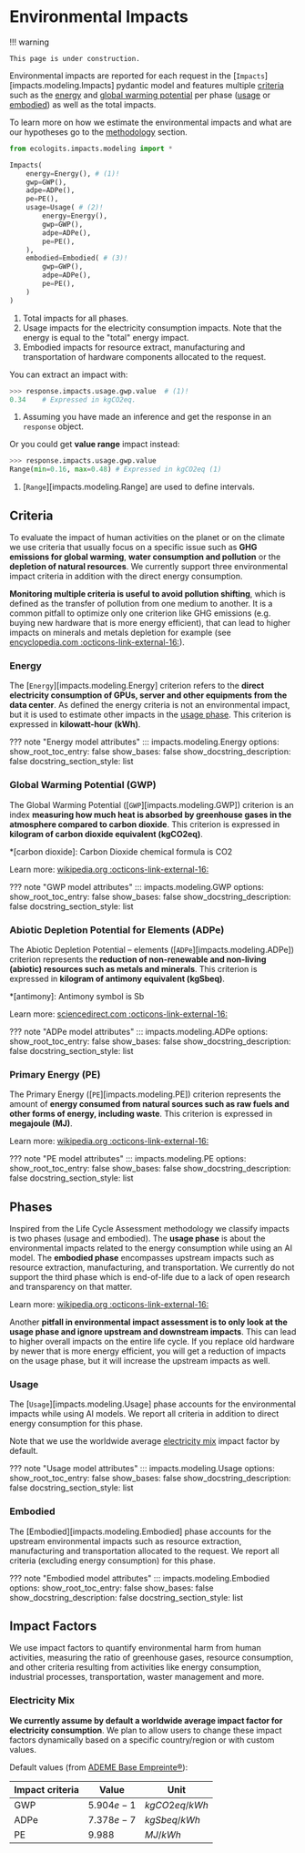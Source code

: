 # Environmental Impacts

!!! warning

    This page is under construction.

Environmental impacts are reported for each request in the [`Impacts`][impacts.modeling.Impacts] pydantic model and features multiple [criteria](#criteria) such as the [energy](#energy) and [global warming potential](#global-warming-potential-gwp) per phase ([usage](#usage) or [embodied](#embodied)) as well as the total impacts.

To learn more on how we estimate the environmental impacts and what are our hypotheses go to the [methodology](../methodology/index.md) section.

```python title="Structure of Impacts model"
from ecologits.impacts.modeling import *

Impacts(
    energy=Energy(), # (1)!
    gwp=GWP(),
    adpe=ADPe(),
    pe=PE(),
    usage=Usage( # (2)!
        energy=Energy(),
        gwp=GWP(),
        adpe=ADPe(),
        pe=PE(),
    ),
    embodied=Embodied( # (3)!
        gwp=GWP(),
        adpe=ADPe(),
        pe=PE(),
    )
)
```

1. Total impacts for all phases.
2. Usage impacts for the electricity consumption impacts. Note that the energy is equal to the "total" energy impact.
3. Embodied impacts for resource extract, manufacturing and transportation of hardware components allocated to the request. 

You can extract an impact with:

```python
>>> response.impacts.usage.gwp.value  # (1)!
0.34    # Expressed in kgCO2eq.
```

1. Assuming you have made an inference and get the response in an `response` object.

Or you could get **value range** impact instead:

```python
>>> response.impacts.usage.gwp.value
Range(min=0.16, max=0.48) # Expressed in kgCO2eq (1)
```

1. [`Range`][impacts.modeling.Range] are used to define intervals.

## Criteria

To evaluate the impact of human activities on the planet or on the climate we use criteria that usually focus on a specific issue such as **GHG emissions for global warming**, **water consumption and pollution** or the **depletion of natural resources**. We currently support three environmental impact criteria in addition with the direct energy consumption. 

**Monitoring multiple criteria is useful to avoid pollution shifting**, which is defined as the transfer of pollution from one medium to another. It is a common pitfall to optimize only one criterion like GHG emissions (e.g. buying new hardware that is more energy efficient), that can lead to higher impacts on minerals and metals depletion for example (see [encyclopedia.com :octicons-link-external-16:](https://www.encyclopedia.com/environment/educational-magazines/pollution-shifting)).

### Energy

The [`Energy`][impacts.modeling.Energy] criterion refers to the **direct electricity consumption of GPUs, server and other equipments from the data center**. As defined the energy criteria is not an environmental impact, but it is used to estimate other impacts in the [usage phase](#usage). This criterion is expressed in **kilowatt-hour (kWh)**.

??? note "Energy model attributes"
    ::: impacts.modeling.Energy
        options:
            show_root_toc_entry: false
            show_bases: false
            show_docstring_description: false
            docstring_section_style: list


### Global Warming Potential (GWP)

The Global Warming Potential ([`GWP`][impacts.modeling.GWP]) criterion is an index **measuring how much heat is absorbed by greenhouse gases in the atmosphere compared to carbon dioxide**. This criterion is expressed in **kilogram of carbon dioxide equivalent (kgCO2eq)**.

*[carbon dioxide]: Carbon Dioxide chemical formula is CO2

Learn more: [wikipedia.org :octicons-link-external-16:](https://en.wikipedia.org/wiki/Global_warming_potential)

??? note "GWP model attributes"
    ::: impacts.modeling.GWP
        options:
            show_root_toc_entry: false
            show_bases: false
            show_docstring_description: false
            docstring_section_style: list


### Abiotic Depletion Potential for Elements (ADPe)

The Abiotic Depletion Potential – elements ([`ADPe`][impacts.modeling.ADPe]) criterion represents the **reduction of non-renewable and non-living (abiotic) resources such as metals and minerals**. This criterion is expressed in **kilogram of antimony equivalent (kgSbeq)**.

*[antimony]: Antimony symbol is Sb

Learn more: [sciencedirect.com :octicons-link-external-16:](https://www.sciencedirect.com/topics/engineering/abiotic-depletion-potential)

??? note "ADPe model attributes"
    ::: impacts.modeling.ADPe
        options:
            show_root_toc_entry: false
            show_bases: false
            show_docstring_description: false
            docstring_section_style: list

### Primary Energy (PE)

The Primary Energy ([`PE`][impacts.modeling.PE]) criterion represents the amount of **energy consumed from natural sources such as raw fuels and other forms of energy, including waste**. This criterion is expressed in **megajoule (MJ)**. 

Learn more: [wikipedia.org :octicons-link-external-16:](https://en.wikipedia.org/wiki/Primary_energy)

??? note "PE model attributes"
    ::: impacts.modeling.PE
        options:
            show_root_toc_entry: false
            show_bases: false
            show_docstring_description: false
            docstring_section_style: list

## Phases

Inspired from the Life Cycle Assessment methodology we classify impacts is two phases (usage and embodied). The **usage phase** is about the environmental impacts related to the energy consumption while using an AI model. The **embodied phase** encompasses upstream impacts such as resource extraction, manufacturing, and transportation. We currently do not support the third phase which is end-of-life due to a lack of open research and transparency on that matter.

Learn more: [wikipedia.org :octicons-link-external-16:](https://en.wikipedia.org/wiki/Life-cycle_assessment)

Another **pitfall in environmental impact assessment is to only look at the usage phase and ignore upstream and downstream impacts**. This can lead to higher overall impacts on the entire life cycle. If you replace old hardware by newer that is more energy efficient, you will get a reduction of impacts on the usage phase, but it will increase the upstream impacts as well.  

### Usage

The [`Usage`][impacts.modeling.Usage] phase accounts for the environmental impacts while using AI models. We report all criteria in addition to direct energy consumption for this phase. 

Note that we use the worldwide average [electricity mix](#electricity-mix) impact factor by default. 

??? note "Usage model attributes"
    ::: impacts.modeling.Usage
        options:
            show_root_toc_entry: false
            show_bases: false
            show_docstring_description: false
            docstring_section_style: list

### Embodied

The [Embodied][impacts.modeling.Embodied] phase accounts for the upstream environmental impacts such as resource extraction, manufacturing and transportation allocated to the request. We report all criteria (excluding energy consumption) for this phase.

??? note "Embodied model attributes"
    ::: impacts.modeling.Embodied
        options:
            show_root_toc_entry: false
            show_bases: false
            show_docstring_description: false
            docstring_section_style: list


## Impact Factors

We use impact factors to quantify environmental harm from human activities, measuring the ratio of greenhouse gases, resource consumption, and other criteria resulting from activities like energy consumption, industrial processes, transportation, waster management and more.

### Electricity Mix

**We currently assume by default a worldwide average impact factor for electricity consumption**. We plan to allow users to change these impact factors dynamically based on a specific country/region or with custom values.

Default values (from [ADEME Base Empreinte®](https://base-empreinte.ademe.fr/)):

| Impact criteria | Value      | Unit            |
|-----------------|------------|-----------------|
| GWP             | $5.904e-1$ | $kgCO2eq / kWh$ | 
| ADPe            | $7.378e-7$ | $kgSbeq / kWh$  |
| PE              | $9.988$    | $MJ / kWh$      |
